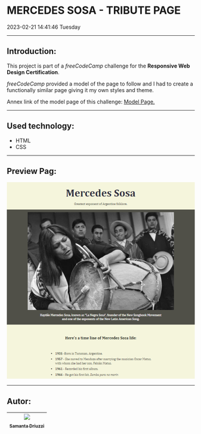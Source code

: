 # MERCEDES SOSA - TRIBUTE PAGE

2023-02-21 14:41:46 Tuesday

---

## Introduction:

This project is part of a _freeCodeCamp_ challenge for the **Responsive Web Design Certification**.

_freeCodeCamp_ provided a model of the page to follow and I had to create a functionally similar page giving it my own styles and theme.

Annex link of the model page of this challenge: [Model Page.](https://tribute-page.freecodecamp.rocks/ "Model page")

---

## Used technology:

- HTML
- CSS

---

## Preview Pag:

[![dd](https://github.com/SamantaDriuzzi/TributePag/blob/master/Imagenes/tribute.PNG?raw=true "dd")](https://github.com/SamantaDriuzzi/TributePag/blob/master/Imagenes/tribute.PNG?raw=true "dd")

---

## Autor:

| [<img src="https://avatars.githubusercontent.com/u/117830607?s=400&u=50db9e90f2146281ef4219eefc22e881127de4cc&v=4" width=80><br><sub>Samanta Driuzzi</sub>](https://github.com/SamantaDriuzzi)
| :---: |
